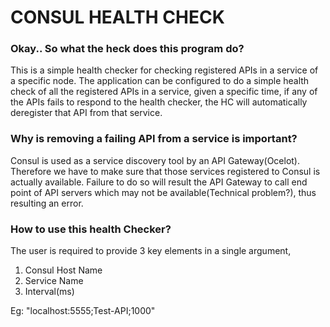 <h1><b> CONSUL HEALTH CHECK </b></h1>

<h3> Okay.. So what the heck does this program do? </h3>
This is a simple health checker for checking registered APIs in a service of a specific node. The application can be configured to do a simple health check of all the registered APIs in a service, given a specific time, if any of the APIs fails to respond to the health checker, the HC will automatically deregister that API from that service. 

<h3> Why is removing a failing API from a service is important? </h3>
Consul is used as a service discovery tool by an API Gateway(Ocelot). Therefore we have to make sure that those services registered to Consul is actually available. Failure to do so will result the API Gateway to call end point of API servers which may not be available(Technical problem?), thus resulting an error. 

<h3> How to use this health Checker? </h3>
The user is required to provide 3 key elements in a single argument,

1. Consul Host Name
2. Service Name
3. Interval(ms)

Eg: "localhost:5555;Test-API;1000" 
